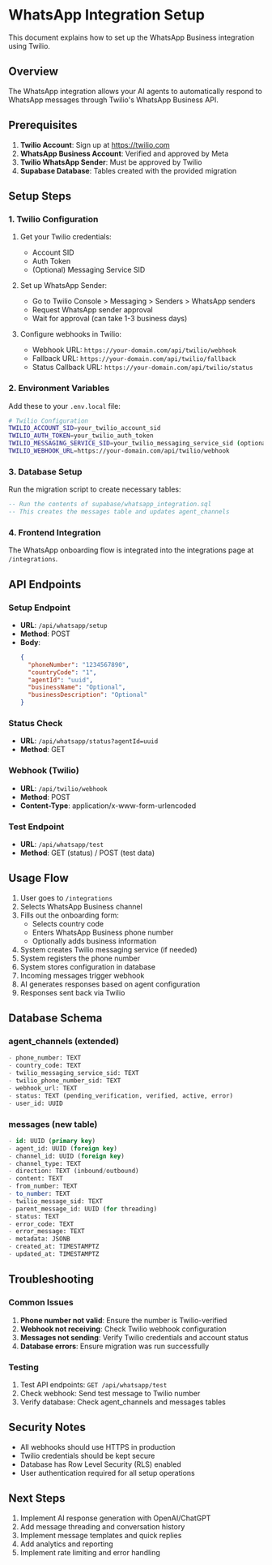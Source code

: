 # WhatsApp Integration Setup

This document explains how to set up the WhatsApp Business integration using Twilio.

## Overview

The WhatsApp integration allows your AI agents to automatically respond to WhatsApp messages through Twilio's WhatsApp Business API.

## Prerequisites

1. **Twilio Account**: Sign up at https://twilio.com
2. **WhatsApp Business Account**: Verified and approved by Meta
3. **Twilio WhatsApp Sender**: Must be approved by Twilio
4. **Supabase Database**: Tables created with the provided migration

## Setup Steps

### 1. Twilio Configuration

1. Get your Twilio credentials:
   - Account SID
   - Auth Token
   - (Optional) Messaging Service SID

2. Set up WhatsApp Sender:
   - Go to Twilio Console > Messaging > Senders > WhatsApp senders
   - Request WhatsApp sender approval
   - Wait for approval (can take 1-3 business days)

3. Configure webhooks in Twilio:
   - Webhook URL: `https://your-domain.com/api/twilio/webhook`
   - Fallback URL: `https://your-domain.com/api/twilio/fallback`
   - Status Callback URL: `https://your-domain.com/api/twilio/status`

### 2. Environment Variables

Add these to your `.env.local` file:

```bash
# Twilio Configuration
TWILIO_ACCOUNT_SID=your_twilio_account_sid
TWILIO_AUTH_TOKEN=your_twilio_auth_token
TWILIO_MESSAGING_SERVICE_SID=your_twilio_messaging_service_sid (optional)
TWILIO_WEBHOOK_URL=https://your-domain.com/api/twilio/webhook
```

### 3. Database Setup

Run the migration script to create necessary tables:

```sql
-- Run the contents of supabase/whatsapp_integration.sql
-- This creates the messages table and updates agent_channels
```

### 4. Frontend Integration

The WhatsApp onboarding flow is integrated into the integrations page at `/integrations`.

## API Endpoints

### Setup Endpoint
- **URL**: `/api/whatsapp/setup`
- **Method**: POST
- **Body**: 
  ```json
  {
    "phoneNumber": "1234567890",
    "countryCode": "1",
    "agentId": "uuid",
    "businessName": "Optional",
    "businessDescription": "Optional"
  }
  ```

### Status Check
- **URL**: `/api/whatsapp/status?agentId=uuid`
- **Method**: GET

### Webhook (Twilio)
- **URL**: `/api/twilio/webhook`
- **Method**: POST
- **Content-Type**: application/x-www-form-urlencoded

### Test Endpoint
- **URL**: `/api/whatsapp/test`
- **Method**: GET (status) / POST (test data)

## Usage Flow

1. User goes to `/integrations`
2. Selects WhatsApp Business channel
3. Fills out the onboarding form:
   - Selects country code
   - Enters WhatsApp Business phone number
   - Optionally adds business information
4. System creates Twilio messaging service (if needed)
5. System registers the phone number
6. System stores configuration in database
7. Incoming messages trigger webhook
8. AI generates responses based on agent configuration
9. Responses sent back via Twilio

## Database Schema

### agent_channels (extended)
```sql
- phone_number: TEXT
- country_code: TEXT  
- twilio_messaging_service_sid: TEXT
- twilio_phone_number_sid: TEXT
- webhook_url: TEXT
- status: TEXT (pending_verification, verified, active, error)
- user_id: UUID
```

### messages (new table)
```sql
- id: UUID (primary key)
- agent_id: UUID (foreign key)
- channel_id: UUID (foreign key)
- channel_type: TEXT
- direction: TEXT (inbound/outbound)
- content: TEXT
- from_number: TEXT
- to_number: TEXT
- twilio_message_sid: TEXT
- parent_message_id: UUID (for threading)
- status: TEXT
- error_code: TEXT
- error_message: TEXT
- metadata: JSONB
- created_at: TIMESTAMPTZ
- updated_at: TIMESTAMPTZ
```

## Troubleshooting

### Common Issues

1. **Phone number not valid**: Ensure the number is Twilio-verified
2. **Webhook not receiving**: Check Twilio webhook configuration
3. **Messages not sending**: Verify Twilio credentials and account status
4. **Database errors**: Ensure migration was run successfully

### Testing

1. Test API endpoints: `GET /api/whatsapp/test`
2. Check webhook: Send test message to Twilio number
3. Verify database: Check agent_channels and messages tables

## Security Notes

- All webhooks should use HTTPS in production
- Twilio credentials should be kept secure
- Database has Row Level Security (RLS) enabled
- User authentication required for all setup operations

## Next Steps

1. Implement AI response generation with OpenAI/ChatGPT
2. Add message threading and conversation history
3. Implement message templates and quick replies
4. Add analytics and reporting
5. Implement rate limiting and error handling
